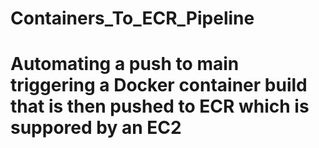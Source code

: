 # Containers_To_ECR_Pipeline
# Automating a push to main triggering a Docker container build that is then pushed to ECR which is suppored by an EC2
